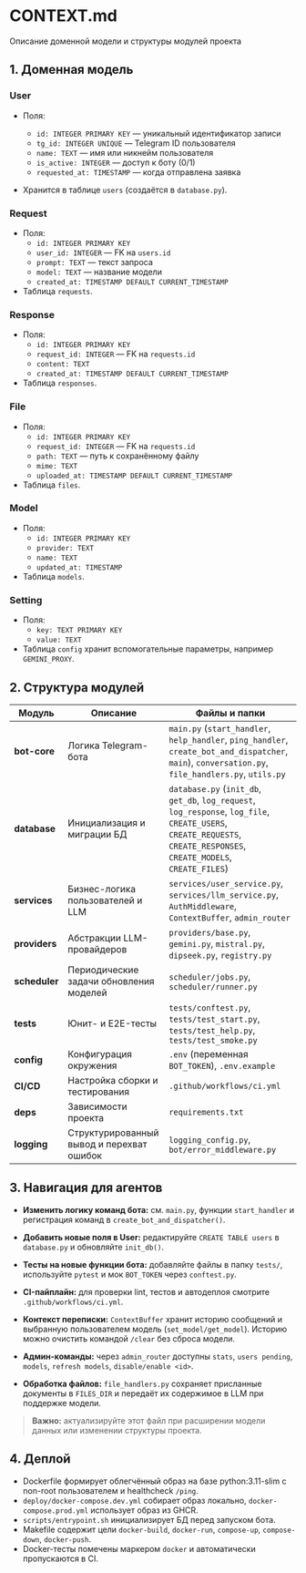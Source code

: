 # CONTEXT.md

Описание доменной модели и структуры модулей проекта

## 1. Доменная модель

### User

* Поля:

  * `id: INTEGER PRIMARY KEY` — уникальный идентификатор записи
  * `tg_id: INTEGER UNIQUE` — Telegram ID пользователя
  * `name: TEXT` — имя или никнейм пользователя
  * `is_active: INTEGER` — доступ к боту (0/1)
  * `requested_at: TIMESTAMP` — когда отправлена заявка
* Хранится в таблице `users` (создаётся в `database.py`).

### Request

* Поля:
  * `id: INTEGER PRIMARY KEY`
  * `user_id: INTEGER` — FK на `users.id`
  * `prompt: TEXT` — текст запроса
  * `model: TEXT` — название модели
  * `created_at: TIMESTAMP DEFAULT CURRENT_TIMESTAMP`
* Таблица `requests`.

### Response

* Поля:
  * `id: INTEGER PRIMARY KEY`
  * `request_id: INTEGER` — FK на `requests.id`
  * `content: TEXT`
  * `created_at: TIMESTAMP DEFAULT CURRENT_TIMESTAMP`
* Таблица `responses`.

### File

* Поля:
  * `id: INTEGER PRIMARY KEY`
  * `request_id: INTEGER` — FK на `requests.id`
  * `path: TEXT` — путь к сохранённому файлу
  * `mime: TEXT`
  * `uploaded_at: TIMESTAMP DEFAULT CURRENT_TIMESTAMP`
* Таблица `files`.

### Model

* Поля:
  * `id: INTEGER PRIMARY KEY`
  * `provider: TEXT`
  * `name: TEXT`
  * `updated_at: TIMESTAMP`
* Таблица `models`.

### Setting

* Поля:
  * `key: TEXT PRIMARY KEY`
  * `value: TEXT`
* Таблица `config` хранит вспомогательные параметры, например `GEMINI_PROXY`.

## 2. Структура модулей

| Модуль       | Описание                        | Файлы и папки                                                    |
| ------------ | ------------------------------- | ---------------------------------------------------------------- |
| **bot-core** | Логика Telegram-бота            | `main.py` (`start_handler`, `help_handler`, `ping_handler`, `create_bot_and_dispatcher`, `main`), `conversation.py`, `file_handlers.py`, `utils.py` |
| **database** | Инициализация и миграции БД     | `database.py` (`init_db`, `get_db`, `log_request`, `log_response`, `log_file`, `CREATE_USERS`, `CREATE_REQUESTS`, `CREATE_RESPONSES`, `CREATE_MODELS`, `CREATE_FILES`) |
| **services** | Бизнес-логика пользователей и LLM | `services/user_service.py`, `services/llm_service.py`, `AuthMiddleware`, `ContextBuffer`, `admin_router` |
| **providers** | Абстракции LLM-провайдеров | `providers/base.py`, `gemini.py`, `mistral.py`, `dipseek.py`, `registry.py` |
| **scheduler** | Периодические задачи обновления моделей | `scheduler/jobs.py`, `scheduler/runner.py` |
| **tests**    | Юнит- и E2E-тесты               | `tests/conftest.py`, `tests/test_start.py`, `tests/test_help.py`, `tests/test_smoke.py`                       |
| **config**   | Конфигурация окружения          | `.env` (переменная `BOT_TOKEN`), `.env.example`                                  |
| **CI/CD**    | Настройка сборки и тестирования | `.github/workflows/ci.yml`                                       |
| **deps**     | Зависимости проекта             | `requirements.txt`                                               |
| **logging**  | Структурированный вывод и перехват ошибок | `logging_config.py`, `bot/error_middleware.py` |

## 3. Навигация для агентов

* **Изменить логику команд бота:** см. `main.py`, функции `start_handler` и регистрация команд в `create_bot_and_dispatcher()`.
* **Добавить новые поля в User:** редактируйте `CREATE TABLE users` в `database.py` и обновляйте `init_db()`.
* **Тесты на новые функции бота:** добавляйте файлы в папку `tests/`, используйте `pytest` и мок `BOT_TOKEN` через `conftest.py`.
* **CI-пайплайн:** для проверки lint, тестов и автодеплоя смотрите `.github/workflows/ci.yml`.

* **Контекст переписки:** `ContextBuffer` хранит историю сообщений и выбранную пользователем модель (`set_model/get_model`). Историю можно очистить командой `/clear` без сброса модели.
* **Админ-команды:** через `admin_router` доступны `stats`, `users pending`, `models`, `refresh models`, `disable/enable <id>`.
* **Обработка файлов:** `file_handlers.py` сохраняет присланные документы в `FILES_DIR` и передаёт их содержимое в LLM при поддержке модели.

> **Важно:** актуализируйте этот файл при расширении модели данных или изменении структуры проекта.

## 4. Деплой

* Dockerfile формирует облегчённый образ на базе python:3.11-slim с non-root пользователем и healthcheck `/ping`.
* `deploy/docker-compose.dev.yml` собирает образ локально, `docker-compose.prod.yml` использует образ из GHCR.
* `scripts/entrypoint.sh` инициализирует БД перед запуском бота.
* Makefile содержит цели `docker-build`, `docker-run`, `compose-up`, `compose-down`, `docker-push`.
* Docker-тесты помечены маркером `docker` и автоматически пропускаются в CI.

